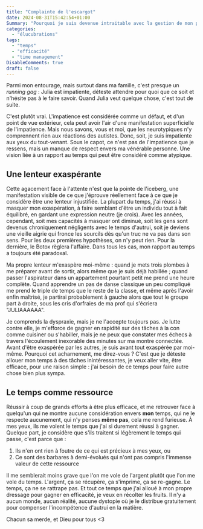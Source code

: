 ```yaml
---
title: "Complainte de l'escargot"
date: 2024-08-31T15:42:54+01:00
Summary: "Pourquoi je suis devenue intraitable avec la gestion de mon propre temps."
categories: 
  - "élucubrations"
tags: 
  - "temps"
  - "efficacité"
  - "time management"
DisableComments: true
draft: false
---
```


Parmi mon entourage, mais surtout dans ma famille, c'est presque un _running gag_ : Julia est impatiente, déteste attendre pour quoi que ce soit et n'hésite pas à le faire savoir. Quand Julia veut quelque chose, c'est tout de suite.

C'est plutôt vrai. L'impatience est considérée comme un défaut, et d'un point de vue extérieur, cela peut avoir l'air d'une manifestation superficielle de l'impatience. Mais nous savons, vous et moi, que les neurotypiques n'y comprennent rien aux réactions des autistes. Donc, soit, je suis impatiente aux yeux du tout-venant. Sous le capot, ce n'est pas de l'impatience que je ressens, mais un manque de respect envers ma vénérable personne. Une vision liée à un rapport au temps qui peut être considéré comme atypique.

## Une lenteur exaspérante

Cette agacement face à l'attente n'est que la pointe de l'iceberg, une manifestation visible de ce que j'éprouve réellement face à ce que je considère être une lenteur injustifiée. La plupart du temps, j'ai réussi à masquer mon exaspération, à faire semblant d'être un individu tout à fait équilibré, en gardant une expression neutre (je crois). Avec les années, cependant, soit mes capacités à masquer ont diminué, soit les gens sont devenus chroniquement négligents avec le temps d'autrui, soit je deviens une vieille aigrie qui fronce les sourcils dès qu'un truc ne va pas dans son sens. Pour les deux premières hypothèses, on n'y peut rien. Pour la dernière, le Botox règlera l'affaire. Dans tous les cas, mon rapport au temps a toujours été paradoxal.

Ma propre lenteur m'exaspère moi-même : quand je mets trois plombes à me préparer avant de sortir, alors même que je suis déjà habillée ; quand passer l'aspirateur dans un appartement pourtant petit me prend une heure complète. Quand apprendre un pas de danse classique un peu compliqué me prend le triple de temps que le reste de la classe, et même après l'avoir enfin maîtrisé, je partirai probablement à gauche alors que tout le groupe part à droite, sous les cris d'orfraies de ma prof qui s'écriera "JULIAAAAAA".

Je comprends la dyspraxie, mais je ne l'accepte toujours pas. Je lutte contre elle, je m'efforce de gagner en rapidité sur des tâches à la con comme cuisiner ou s'habiller, mais je ne peux que constater mes échecs à travers l'écoulement inexorable des minutes sur ma montre connectée. Avant d'être exaspérée par les autres, je suis avant tout exaspérée par moi-même. Pourquoi cet acharnement, me direz-vous ? C'est que je déteste allouer mon temps à des tâches inintéressantes, je veux aller vite, être efficace, pour une raison simple : j'ai besoin de ce temps pour faire autre chose bien plus sympa.

## Le temps comme ressource

Réussir à coup de grands efforts à être plus efficace, et me retrouver face à quelqu'un qui ne montre aucune considération envers **mon** temps, qui ne le respecte aucunement, qui n'y penses **même pas**, cela me rend furieuse. À mes yeux, ils me volent le temps que j'ai si durement réussi à gagner. Quelque part, je considère que s'ils traitent si légèrement le temps qui passe, c'est parce que :

1. Ils n'en ont rien à foutre de ce qui est précieux à mes yeux, ou
2. Ce sont des barbares à demi-évolués qui n'ont pas compris l'immense valeur de cette ressource

Il me semblerait moins grave que l'on me vole de l'argent plutôt que l'on me vole du temps. L'argent, ça se récupère, ça s'imprime, ça se re-gagne. Le temps, ça ne se rattrape pas. Et tout ce temps que j'ai alloué à mon propre dressage pour gagner en efficacité, je veux en récolter les fruits. Il n'y a aucun monde, aucun réalité, aucune dystopie où je le distribue gratuitement pour compenser l'incompétence d'autrui en la matière.

Chacun sa merde, et Dieu pour tous <3
